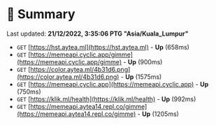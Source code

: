 # 📖 Summary
Last updated: **21/12/2022, 3:35:06 PTG "Asia/Kuala_Lumpur"**

- `GET` [https://hst.aytea.ml](https://hst.aytea.ml) - **Up** (658ms)
- `GET` [https://memeapi.cyclic.app/gimme](https://memeapi.cyclic.app/gimme) - **Up** (900ms)
- `GET` [https://color.aytea.ml/4b31d6.png](https://color.aytea.ml/4b31d6.png) - **Up** (1575ms)
- `GET` [https://memeapi.cyclic.app](https://memeapi.cyclic.app) - **Up** (750ms)
- `GET` [https://klik.ml/health](https://klik.ml/health) - **Up** (992ms)
- `GET` [https://memeapi.aytea14.repl.co/gimme](https://memeapi.aytea14.repl.co/gimme) - **Up** (1205ms)
